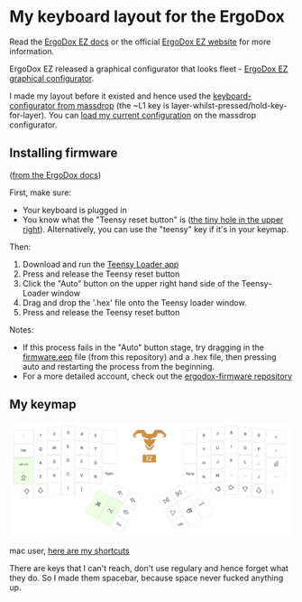 # My keyboard layout for the ErgoDox

Read the [ErgoDox EZ docs](https://github.com/ErgoDox-EZ/docs) or the official [ErgoDox EZ website](https://ergodox-ez.com) for more information.

ErgoDox EZ released a graphical configurator that looks fleet - [ErgoDox EZ graphical configurator](http://configure.ergodox-ez.com/keyboard_layouts/new).

I made my layout before it existed and hence used the [keyboard-configurator from massdrop](https://keyboard-configurator.massdrop.com/ext/ergodox) (the ~L1 key is layer-whilst-pressed/hold-key-for-layer). You can [load my current configuration](https://keyboard-configurator.massdrop.com/ext/ergodox/?referer=JG8K58&hash=e629711e92cb52bd6d19840716e7f497) on the massdrop configurator.

## Installing firmware

([from the ErgoDox docs](https://github.com/ErgoDox-EZ/docs))

First, make sure:

* Your keyboard is plugged in
* You know what the "Teensy reset button" is ([the tiny hole in the upper right](https://github.com/ErgoDox-EZ/docs/blob/master/tiny_reset_button.jpg)). Alternatively, you can use the "teensy" key if it's in your keymap.

Then:

1. Download and run the [Teensy Loader app](http://www.pjrc.com/teensy/loader.html)
2. Press and release the Teensy reset button
3. Click the "Auto" button on the upper right hand side of the Teensy-Loader window
4. Drag and drop the '.hex' file onto the Teensy loader window.
5. Press and release the Teensy reset button

Notes:

* If this process fails in the "Auto" button stage, try dragging in the [firmware.eep](firmware.eep) file (from this repository) and a .hex file, then pressing auto and restarting the process from the beginning.
* For a more detailed account, check out the [ergodox-firmware repository](https://github.com/benblazak/ergodox-firmware#load-firmware-onto-the-teensy)


## My keymap

![@sethherr keymap](sethmap.png)

mac user, [here are my shortcuts](https://gist.github.com/sethherr/094eb7e2261cff16afd0)

There are keys that I can't reach, don't use regulary and hence forget what they do. So I made them spacebar, because space never fucked anything up.
